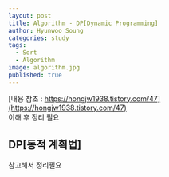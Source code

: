 ```yaml
---
layout: post
title: Algorithm - DP[Dynamic Programming]
author: Hyunwoo Soung
categories: study
tags:
  - Sort
  - Algorithm
image: algorithm.jpg
published: true
---
```

[내용 참조 : https://hongjw1938.tistory.com/47](https://hongjw1938.tistory.com/47)   
이해 후 정리 필요   

## DP[동적 계획법]   

참고해서 정리필요
